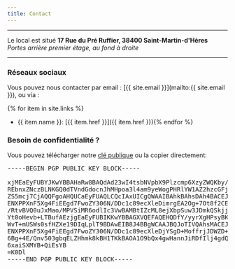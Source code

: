 ```yaml
---
title: Contact
---
```


---

Le local est situé **17 Rue du Pré Ruffier, 38400 Saint-Martin-d'Hères**<br>
*Portes arrière premier étage, au fond à droite*

---

### Réseaux sociaux

Vous pouvez nous contacter par email : [{{ site.email }}](mailto:{{ site.email }}), ou via :

{% for item in site.links %}
- {{ item.name }}: [{{ item.href }}]({{ item.href }}){% endfor %}

### Besoin de confidentialité ?

Vous pouvez télécharger notre [clé publique](/static/pubkey.asc) ou la copier directement:

<pre class="fg-4">
-----BEGIN PGP PUBLIC KEY BLOCK-----

xjMEaEyFUBYJKwYBBAHaRw8BAQdAd23wI4tsbNVpbX9Plzcmp6XzyZWQKby/
REbnxZNczBLNKGQ0dTVndGdocnJhMHpoa3l4am9yeWogPHRlYW1AZ2hzcGFj
ZS5mcj7CjAQQFgoAHQUCaEyFUAQLCQcIAxUICgQWAAIBAhkBAhsDAh4BACEJ
ENXPPXnF5Xg4FiEEgd7FwoZY306N/DDc1c89ecXleDimrgEA2Og+7Ot8f2CE
/RtvBVQ0uJxMao/MPVSiMR6odlIc3VwBAMBtIZcML8ejXbpSuw3JDmkQSkjj
Yt0oHevb+LTBufAEzjgEaEyFUBIKKwYBBAGXVQEFAQEHQDfY/yyrXgHPsyBK
WvT+mUSWs0sfHZXe19DIqLplT9BDAwEIB8J4BBgWCAAJBQJoTIVQAhsMACEJ
ENXPPXnF5Xg4FiEEgd7FwoZY306N/DDc1c89ecXleDjYSgD+MoffrjJDWZD+
6Bg+4E/Qnv503gbqELZHhmk8kBH1TKkBAOA1O9bQx4gwHannJiRDfIlj4gdQ
6xaiSXMYB+QiEsYB
=K0Dl
-----END PGP PUBLIC KEY BLOCK-----
</pre>
